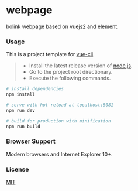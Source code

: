 # webpage
bolink webpage based on [vuejs2](http://vuejs.org/) and [element](http://element.eleme.io/#/).

### Usage

This is a project template for [vue-cli](https://github.com/vuejs/vue-cli).
>* Install the latest release version of [node.js](https://nodejs.org/zh-cn/).
>* Go to the project root directionary. 
>* Execute the following commands.
``` bash
# install dependencies
npm install

# serve with hot reload at localhost:8081
npm run dev

# build for production with minification
npm run build

```

### Browser Support

Modern browsers and Internet Explorer 10+.


### License
[MIT](http://opensource.org/licenses/MIT)
